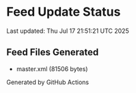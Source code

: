 # Feed Update Status
Last updated: Thu Jul 17 21:51:21 UTC 2025

## Feed Files Generated
- master.xml (81506 bytes)

Generated by GitHub Actions
